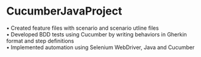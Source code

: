 # CucumberJavaProject
•	Created feature files with scenario and scenario utline files <br>
•	Developed BDD tests using Cucumber by writing behaviors in Gherkin format and step definitions <br>
•	Implemented automation using Selenium WebDriver, Java and Cucumber
